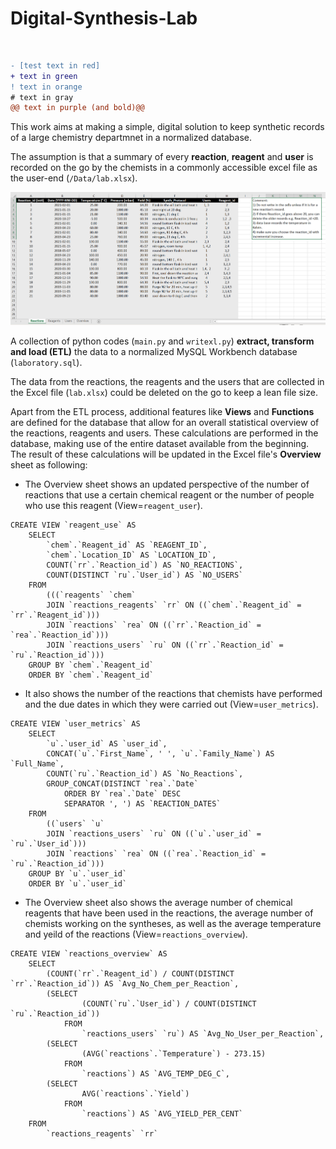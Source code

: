 # Digital-Synthesis-Lab
<br>

```diff
- [test text in red]
+ text in green
! text in orange
# text in gray
@@ text in purple (and bold)@@
```
This work aims at making a simple, digital solution to keep synthetic records of a large chemistry departmnet in a normalized database. 

The assumption is that a summary of every **reaction**, **reagent** and **user** is recorded on the go by the chemists in a commonly accessible excel file as the user-end (`/Data/lab.xlsx`).


<img src="https://github.com/p-ayam/Digital-Synthesis-Lab/blob/master/pictures/excel_reaction.jpg" alt="alt text" width="1000" height="whatever">

A collection of python codes (`main.py` and `writexl.py`) **extract, transform and load (ETL)** the data to a normalized MySQL Workbench database (`laboratory.sql`).

The data from the reactions, the reagents and the users that are collected in the Excel file (`lab.xlsx`) could be deleted on the go to keep a lean file size.

Apart from the ETL process, additional features like **Views** and **Functions** are defined for the database that allow for an overall statistical overview of the
reactions, reagents and users. These calculations are performed in the database, making use of the entire dataset available from the beginning. The result of these calculations
will be updated in the Excel file's **Overview** sheet as following:
* The Overview sheet shows an updated perspective of the number of reactions that use a certain chemical reagent or the number of people who use this reagent (View=`reagent_user`). 
```
CREATE VIEW `reagent_use` AS
    SELECT 
        `chem`.`Reagent_id` AS `REAGENT_ID`,
        `chem`.`Location_ID` AS `LOCATION_ID`,
        COUNT(`rr`.`Reaction_id`) AS `NO_REACTIONS`,
        COUNT(DISTINCT `ru`.`User_id`) AS `NO_USERS`
    FROM
        (((`reagents` `chem`
        JOIN `reactions_reagents` `rr` ON ((`chem`.`Reagent_id` = `rr`.`Reagent_id`)))
        JOIN `reactions` `rea` ON ((`rr`.`Reaction_id` = `rea`.`Reaction_id`)))
        JOIN `reactions_users` `ru` ON ((`rr`.`Reaction_id` = `ru`.`Reaction_id`)))
    GROUP BY `chem`.`Reagent_id`
    ORDER BY `chem`.`Reagent_id`
```
* It also shows the number of the reactions that chemists have performed and the due dates in which they were carried out (View=`user_metrics`).
```
CREATE VIEW `user_metrics` AS
    SELECT 
        `u`.`user_id` AS `user_id`,
        CONCAT(`u`.`First_Name`, ' ', `u`.`Family_Name`) AS `Full_Name`,
        COUNT(`ru`.`Reaction_id`) AS `No_Reactions`,
        GROUP_CONCAT(DISTINCT `rea`.`Date`
            ORDER BY `rea`.`Date` DESC
            SEPARATOR ', ') AS `REACTION_DATES`
    FROM
        ((`users` `u`
        JOIN `reactions_users` `ru` ON ((`u`.`user_id` = `ru`.`User_id`)))
        JOIN `reactions` `rea` ON ((`rea`.`Reaction_id` = `ru`.`Reaction_id`)))
    GROUP BY `u`.`user_id`
    ORDER BY `u`.`user_id`
```
* The Overview sheet also shows the average number of chemical reagents that have been used in the reactions, the average number of chemists working on the syntheses, as well as the average temperature and yeild of the reactions (View=`reactions_overview`).
```
CREATE VIEW `reactions_overview` AS
    SELECT 
        (COUNT(`rr`.`Reagent_id`) / COUNT(DISTINCT `rr`.`Reaction_id`)) AS `Avg_No_Chem_per_Reaction`,
        (SELECT 
                (COUNT(`ru`.`User_id`) / COUNT(DISTINCT `ru`.`Reaction_id`))
            FROM
                `reactions_users` `ru`) AS `Avg_No_User_per_Reaction`,
        (SELECT 
                (AVG(`reactions`.`Temperature`) - 273.15)
            FROM
                `reactions`) AS `AVG_TEMP_DEG_C`,
        (SELECT 
                AVG(`reactions`.`Yield`)
            FROM
                `reactions`) AS `AVG_YIELD_PER_CENT`
    FROM
        `reactions_reagents` `rr`
```
